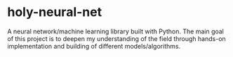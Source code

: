 # holy-neural-net
A neural network/machine learning library built with Python. The main goal of this project is to deepen my understanding of the field through hands-on implementation and building of different models/algorithms.
